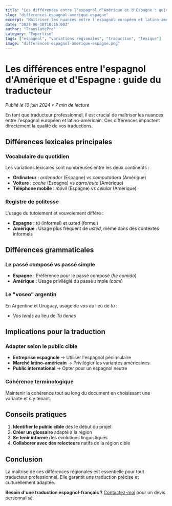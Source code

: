 ```yaml
---
title: "Les différences entre l'espagnol d'Amérique et d'Espagne : guide du traducteur"
slug: "differences-espagnol-amerique-espagne"
excerpt: "Maîtriser les nuances entre l'espagnol européen et latino-américain pour des traductions de qualité."
date: "2024-06-10T10:15:00Z"
author: "TranslatePro"
category: "Expertise"
tags: ["espagnol", "variations régionales", "traduction", "lexique"]
image: "differences-espagnol-amerique-espagne.png"
---
```


# Les différences entre l'espagnol d'Amérique et d'Espagne : guide du traducteur

*Publié le 10 juin 2024 • 7 min de lecture*

En tant que traducteur professionnel, il est crucial de maîtriser les nuances entre l'espagnol européen et latino-américain. Ces différences impactent directement la qualité de vos traductions.

## Différences lexicales principales

### Vocabulaire du quotidien
Les variations lexicales sont nombreuses entre les deux continents :

- **Ordinateur** : *ordenador* (Espagne) vs *computadora* (Amérique)
- **Voiture** : *coche* (Espagne) vs *carro/auto* (Amérique)  
- **Téléphone mobile** : *móvil* (Espagne) vs *celular* (Amérique)

### Registre de politesse
L'usage du tutoiement et vouvoiement diffère :
- **Espagne** : *tú* (informel) et *usted* (formel)
- **Amérique** : Usage plus fréquent de *usted*, même dans des contextes informels

## Différences grammaticales

### Le passé composé vs passé simple
- **Espagne** : Préférence pour le passé composé (*he comido*)
- **Amérique** : Usage privilégié du passé simple (*comí*)

### Le "voseo" argentin
En Argentine et Uruguay, usage de *vos* au lieu de *tú* :
- *Vos tenés* au lieu de *Tú tienes*

## Implications pour la traduction

### Adapter selon le public cible
- **Entreprise espagnole** → Utiliser l'espagnol péninsulaire
- **Marché latino-américain** → Privilégier les variantes américaines
- **Public international** → Opter pour un espagnol neutre

### Cohérence terminologique
Maintenir la cohérence tout au long du document en choisissant une variante et s'y tenant.

## Conseils pratiques

1. **Identifier le public cible** dès le début du projet
2. **Créer un glossaire** adapté à la région
3. **Se tenir informé** des évolutions linguistiques
4. **Collaborer avec des relecteurs** natifs de la région cible

## Conclusion

La maîtrise de ces différences régionales est essentielle pour tout traducteur professionnel. Elle garantit une traduction précise et culturellement adaptée.

**Besoin d'une traduction espagnol-français ?** [Contactez-moi](/contact) pour un devis personnalisé.